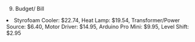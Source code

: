 9. Budget/ Bill

<li> 
Styrofoam Cooler: $22.74, Heat Lamp: $19.54, Transformer/Power Source: $6.40, Motor Driver: $14.95, Arduino Pro Mini: $9.95, Level Shift: $2.95 </li>
